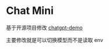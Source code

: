 # Chat Mini

基于开源项目修改 [chatgpt-demo](https://github.com/anse-app/chatgpt-demo)

主要修改就是可以切换模型而不是读取 env